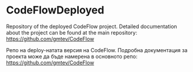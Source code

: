 # CodeFlowDeployed
Repository of the deployed CodeFlow project. Detailed documentation about the project can be found at the main repository: https://github.com/gmtev/CodeFlow

Репо на deploy-натата версия на CodeFlow. Подробна документация за проекта може да бъде намерена в основното репо: https://github.com/gmtev/CodeFlow

